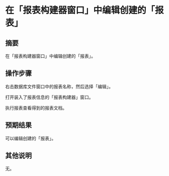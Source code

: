 # 在「报表构建器窗口」中编辑创建的「报表」

## 摘要

在「报表构建器窗口」中编辑创建的「报表」。

## 操作步骤

右击数据库文件窗口中的报表名称，然后选择「编辑」。

打开装入了报表信息的「报表构建器」窗口。


执行报表查看得到的报表文档。

## 预期结果

可以编辑创建的「报表」。

## 其他说明

无。
